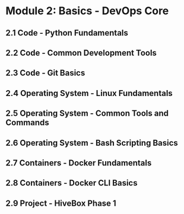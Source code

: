 # Module 2: Basics - DevOps Core

## 2.1 Code - Python Fundamentals
## 2.2 Code - Common Development Tools
## 2.3 Code - Git Basics
## 2.4 Operating System - Linux Fundamentals
## 2.5 Operating System - Common Tools and Commands
## 2.6 Operating System - Bash Scripting Basics
## 2.7 Containers - Docker Fundamentals
## 2.8 Containers - Docker CLI Basics
## 2.9 Project - HiveBox Phase 1
